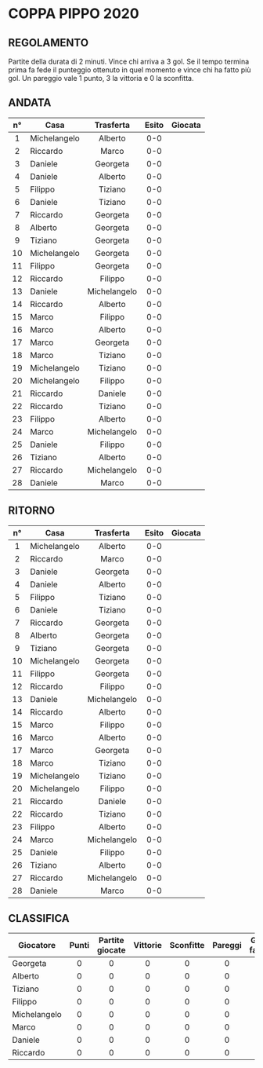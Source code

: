 # COPPA PIPPO 2020

## REGOLAMENTO

Partite della durata di 2 minuti. Vince chi arriva a 3 gol. Se il tempo termina prima fa fede il punteggio ottenuto in quel momento e vince chi ha fatto più gol. Un pareggio vale 1 punto, 3 la vittoria e 0 la sconfitta.

## ANDATA
| n° | Casa | Trasferta | Esito | Giocata
|:-:|----------|:-------------:|:------:|:------:
| 1 | Michelangelo | Alberto | 0-0 |
| 2 | Riccardo | Marco | 0-0 |
| 3 | Daniele | Georgeta | 0-0 |
| 4 | Daniele | Alberto | 0-0 |
| 5 | Filippo | Tiziano | 0-0 |
| 6 | Daniele | Tiziano | 0-0 |
| 7 | Riccardo | Georgeta | 0-0 |
| 8 | Alberto | Georgeta | 0-0 |
| 9 | Tiziano | Georgeta | 0-0 |
| 10 | Michelangelo | Georgeta | 0-0 |
| 11 | Filippo | Georgeta | 0-0 |
| 12 | Riccardo | Filippo | 0-0 |
| 13 | Daniele | Michelangelo | 0-0 |
| 14 | Riccardo | Alberto | 0-0 |
| 15 | Marco | Filippo | 0-0 |
| 16 | Marco | Alberto | 0-0 |
| 17 | Marco | Georgeta | 0-0 |
| 18 | Marco | Tiziano | 0-0 |
| 19 | Michelangelo | Tiziano | 0-0 |
| 20 | Michelangelo | Filippo | 0-0 |
| 21 | Riccardo | Daniele | 0-0 |
| 22 | Riccardo | Tiziano | 0-0 |
| 23 | Filippo | Alberto | 0-0 |
| 24 | Marco | Michelangelo | 0-0 |
| 25 | Daniele | Filippo | 0-0 |
| 26 | Tiziano | Alberto | 0-0 |
| 27 | Riccardo | Michelangelo | 0-0 |
| 28 | Daniele | Marco | 0-0 |

## RITORNO
| n° | Casa | Trasferta | Esito | Giocata
|:-:|----------|:-------------:|:------:|:------:
| 1 | Michelangelo | Alberto | 0-0 |
| 2 | Riccardo | Marco | 0-0 |
| 3 | Daniele | Georgeta | 0-0 |
| 4 | Daniele | Alberto | 0-0 |
| 5 | Filippo | Tiziano | 0-0 |
| 6 | Daniele | Tiziano | 0-0 |
| 7 | Riccardo | Georgeta | 0-0 |
| 8 | Alberto | Georgeta | 0-0 |
| 9 | Tiziano | Georgeta | 0-0 |
| 10 | Michelangelo | Georgeta | 0-0 |
| 11 | Filippo | Georgeta | 0-0 |
| 12 | Riccardo | Filippo | 0-0 |
| 13 | Daniele | Michelangelo | 0-0 |
| 14 | Riccardo | Alberto | 0-0 |
| 15 | Marco | Filippo | 0-0 |
| 16 | Marco | Alberto | 0-0 |
| 17 | Marco | Georgeta | 0-0 |
| 18 | Marco | Tiziano | 0-0 |
| 19 | Michelangelo | Tiziano | 0-0 |
| 20 | Michelangelo | Filippo | 0-0 |
| 21 | Riccardo | Daniele | 0-0 |
| 22 | Riccardo | Tiziano | 0-0 |
| 23 | Filippo | Alberto | 0-0 |
| 24 | Marco | Michelangelo | 0-0 |
| 25 | Daniele | Filippo | 0-0 |
| 26 | Tiziano | Alberto | 0-0 |
| 27 | Riccardo | Michelangelo | 0-0 |
| 28 | Daniele | Marco | 0-0 |

## CLASSIFICA
| Giocatore | Punti | Partite giocate | Vittorie | Sconfitte | Pareggi | Gol fatti | Gol subiti | Differenza reti
|--------|:-----:|:--------:|:--------:|:--------:|:--------:|:--------:|:--------:|:--------:|
|Georgeta | 0 | 0 | 0 | 0 | 0 | 0 | 0 | 0
|Alberto | 0 | 0 | 0 | 0 | 0 | 0 | 0 | 0
|Tiziano | 0 | 0 | 0 | 0 | 0 | 0 | 0 | 0
|Filippo | 0 | 0 | 0 | 0 | 0 | 0 | 0 | 0
|Michelangelo | 0 | 0 | 0 | 0 | 0 | 0 | 0 | 0
|Marco | 0 | 0 | 0 | 0 | 0 | 0 | 0 | 0
|Daniele | 0 | 0 | 0 | 0 | 0 | 0 | 0 | 0
|Riccardo | 0 | 0 | 0 | 0 | 0 | 0 | 0 | 0
